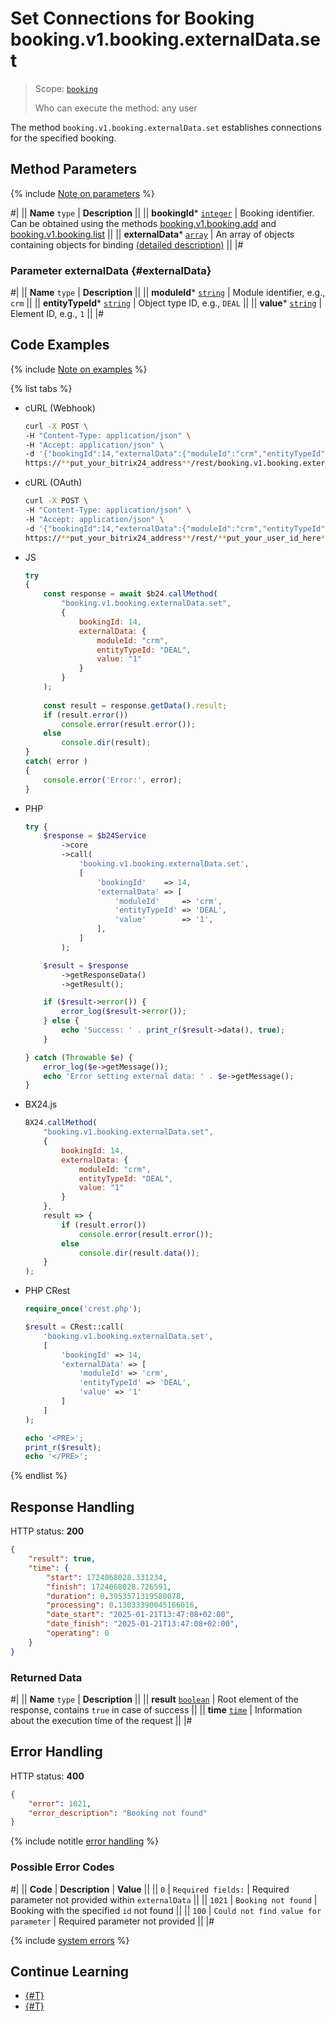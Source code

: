 # Set Connections for Booking booking.v1.booking.externalData.set

> Scope: [`booking`](../../../scopes/permissions.md)
>
> Who can execute the method: any user

The method `booking.v1.booking.externalData.set` establishes connections for the specified booking.

## Method Parameters

{% include [Note on parameters](../../../../_includes/required.md) %}

#|
|| **Name**
`type` | **Description** ||
|| **bookingId***
[`integer`](../../../data-types.md) | Booking identifier.
Can be obtained using the methods [booking.v1.booking.add](../booking-v1-booking-add.md) and [booking.v1.booking.list](../booking-v1-booking-list.md) ||
|| **externalData***
[`array`](../../../data-types.md) | An array of objects containing objects for binding [(detailed description)](#externalData) ||
|#

### Parameter externalData {#externalData}

#|
|| **Name**
`type` | **Description** ||
|| **moduleId***
[`string`](../../../data-types.md) | Module identifier, e.g., `crm` ||
|| **entityTypeId***
[`string`](../../../data-types.md) | Object type ID, e.g., `DEAL` ||
|| **value***
[`string`](../../../data-types.md) | Element ID, e.g., `1` ||
|#

## Code Examples

{% include [Note on examples](../../../../_includes/examples.md) %}

{% list tabs %}

- cURL (Webhook)

    ```bash
    curl -X POST \
    -H "Content-Type: application/json" \
    -H "Accept: application/json" \
    -d '{"bookingId":14,"externalData":{"moduleId":"crm","entityTypeId":"DEAL","value":"1"},"auth":"**put_access_token_here**"}' \
    https://**put_your_bitrix24_address**/rest/booking.v1.booking.externalData.set
    ```

- cURL (OAuth)

    ```bash
    curl -X POST \
    -H "Content-Type: application/json" \
    -H "Accept: application/json" \
    -d '{"bookingId":14,"externalData":{"moduleId":"crm","entityTypeId":"DEAL","value":"1"}}' \
    https://**put_your_bitrix24_address**/rest/**put_your_user_id_here**/**put_your_webhook_here**/booking.v1.booking.externalData.set
    ```

- JS

    ```js
    try
    {
    	const response = await $b24.callMethod(
    		"booking.v1.booking.externalData.set",
    		{
    			bookingId: 14,
    			externalData: {
    				moduleId: "crm",
    				entityTypeId: "DEAL",
    				value: "1"
    			}
    		}
    	);
    	
    	const result = response.getData().result;
    	if (result.error())
    		console.error(result.error());
    	else
    		console.dir(result);
    }
    catch( error )
    {
    	console.error('Error:', error);
    }
    ```

- PHP

    ```php
    try {
        $response = $b24Service
            ->core
            ->call(
                'booking.v1.booking.externalData.set',
                [
                    'bookingId'    => 14,
                    'externalData' => [
                        'moduleId'     => 'crm',
                        'entityTypeId' => 'DEAL',
                        'value'        => '1',
                    ],
                ]
            );
    
        $result = $response
            ->getResponseData()
            ->getResult();
    
        if ($result->error()) {
            error_log($result->error());
        } else {
            echo 'Success: ' . print_r($result->data(), true);
        }
    
    } catch (Throwable $e) {
        error_log($e->getMessage());
        echo 'Error setting external data: ' . $e->getMessage();
    }
    ```

- BX24.js

    ```js
    BX24.callMethod(
        "booking.v1.booking.externalData.set",
        {
            bookingId: 14,
            externalData: {
                moduleId: "crm",
                entityTypeId: "DEAL",
                value: "1"
            }
        },
        result => {
            if (result.error())
                console.error(result.error());
            else
                console.dir(result.data());
        }
    );
    ```

- PHP CRest

    ```php
    require_once('crest.php');

    $result = CRest::call(
        'booking.v1.booking.externalData.set',
        [
            'bookingId' => 14,
            'externalData' => [
                'moduleId' => 'crm',
                'entityTypeId' => 'DEAL',
                'value' => '1'
            ]
        ]
    );

    echo '<PRE>';
    print_r($result);
    echo '</PRE>';
    ```

{% endlist %}

## Response Handling

HTTP status: **200**

```json
{
    "result": true,
    "time": {
        "start": 1724068028.331234,
        "finish": 1724068028.726591,
        "duration": 0.3953571319580078,
        "processing": 0.13033390045166016,
        "date_start": "2025-01-21T13:47:08+02:00",
        "date_finish": "2025-01-21T13:47:08+02:00",
        "operating": 0
    }
}
```

### Returned Data

#|
|| **Name**
`type` | **Description** ||
|| **result**
[`boolean`](../../../data-types.md) | Root element of the response, contains `true` in case of success ||
|| **time**
[`time`](../../../data-types.md#time) | Information about the execution time of the request ||
|#

## Error Handling

HTTP status: **400**

```json
{
    "error": 1021,
    "error_description": "Booking not found"
}
```

{% include notitle [error handling](../../../../_includes/error-info.md) %}

### Possible Error Codes

#|
|| **Code** | **Description** | **Value** ||
|| `0` | `Required fields:` | Required parameter not provided within `externalData` ||
|| `1021` | `Booking not found` | Booking with the specified `id` not found ||
|| `100` | `Could not find value for parameter` | Required parameter not provided ||
|#

{% include [system errors](../../../../_includes/system-errors.md) %}

## Continue Learning

- [{#T}](./booking-v1-booking-externaldata-unset.md)
- [{#T}](./booking-v1-booking-externaldata-list.md)